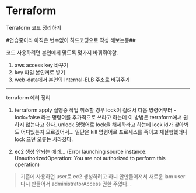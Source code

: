# Terraform

Terraform 코드 정리하기


#연습중이라 아직은 변수없이 하드코딩으로 작성 해보는중##

코드 사용하려면 본인에게 맞도록 몇가지 바꿔줘야함.
1. aws access key 바꾸기
2. key 파일 본인꺼로 넣기
3. web-data에서 본인의 Internal-ELB 주소로 바꿔주기

--------------------------------------------------
terraform 에러 정리

1. terraform apply 실행중 작업 취소할 경우 lock이 걸려서 다음 명령어부터 -lock=false 라는 명령어를 추가적으로 쓰라고 하는데 이 방법은 terraform에서 권하지 않는다고 한다.
   unlock <lock ID> 명령어로 lock을 해제하라고 하는데 lock id가 찾아봐도 어디있는지 모르겠어서... 일단은 kill 명령어로 프로세스를 죽이고 재실행했더니 lock 뜨던 오류는 사라졌다.

2. ec2 생성 안되는 에러...
(Error launching source instance: UnauthorizedOperation: You are not authorized to perform this operation)
> 기존에 사용하던 user로 ec2 생성하려고 하니 안만들어져서 새로운 iam user 다시 만들어서 administratorAccess 권한 주었다.
.
